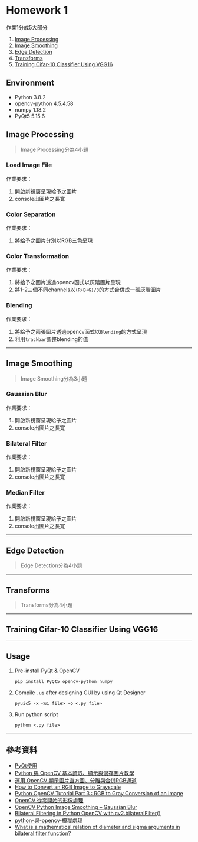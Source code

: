 # Homework 1

作業1分成5大部分

1. [Image Processing](#image-processing)
2. [Image Smoothing](#image-smoothing)
3. [Edge Detection](#edge-detection)
4. [Transforms](#transforms)
5. [Training Cifar-10 Classifier Using VGG16](#training-cifar-10-classifier-using-vgg16)

## Environment

* Python 3.8.2
* opencv-python 4.5.4.58
* numpy 1.18.2
* PyQt5 5.15.6

## Image Processing

>Image Processing分為4小題

### **Load Image File**

作業要求：

1. 開啟新視窗呈現給予之圖片
2. console出圖片之長寬

### **Color Separation**

作業要求：

1. 將給予之圖片分別以RGB三色呈現

### **Color Transformation**

作業要求：

1. 將給予之圖片透過opencv函式以灰階圖片呈現
2. 將1-2三個不同channels以`(R+B+G)/3`的方式合併成一張灰階圖片

### **Blending**

作業要求：

1. 將給予之兩張圖片透過opencv函式以`Blending`的方式呈現
2. 利用`trackbar`調整blending的值

---

## Image Smoothing

>Image Smoothing分為3小題

### **Gaussian Blur**

作業要求：

1. 開啟新視窗呈現給予之圖片
2. console出圖片之長寬

### **Bilateral Filter**

作業要求：

1. 開啟新視窗呈現給予之圖片
2. console出圖片之長寬

### **Median Filter**

作業要求：

1. 開啟新視窗呈現給予之圖片
2. console出圖片之長寬

---

## Edge Detection

>Edge Detection分為4小題

---

## Transforms

>Transforms分為4小題

---

## Training Cifar-10 Classifier Using VGG16

---

## Usage

1. Pre-install PyQt & OpenCV

    ```shell
    pip install PyQt5 opencv-python numpy
    ```

2. Compile `.ui` after designing GUI by using Qt Designer

    ```shell
    pyuic5 -x <ui file> -o <.py file>
    ```

3. Run python script

    ```shell
    python <.py file>
    ```

---

## 參考資料

* [PyQt使用](https://www.wongwonggoods.com/python/pyqt5-2/)
* [Python 與 OpenCV 基本讀取、顯示與儲存圖片教學](https://blog.gtwang.org/programming/opencv-basic-image-read-and-write-tutorial/)
* [運用 OpenCV 顯示圖片直方圖、分離與合併RGB通道](https://www.wongwonggoods.com/python/python_opencv/opencv-histogram-split-merge-rgb-channel/)
* [How to Convert an RGB Image to Grayscale](https://e2eml.school/convert_rgb_to_grayscale.html)
* [Python OpenCV Tutorial Part 3 : RGB to Gray Conversion of an Image](https://www.youtube.com/watch?v=TfVW1iFfmto)
* [OpenCV 從零開始的影像處理](https://ithelp.ithome.com.tw/users/20126965/ironman/3364)
* [OpenCV Python Image Smoothing – Gaussian Blur](https://www.tutorialkart.com/opencv/python/opencv-python-gaussian-image-smoothing/)
* [Bilateral Filtering in Python OpenCV with cv2.bilateralFilter()](https://machinelearningknowledge.ai/bilateral-filtering-in-python-opencv-with-cv2-bilateralfilter/)
* [python-與-opencv-模糊處理](https://chtseng.wordpress.com/2016/11/17/python-%E8%88%87-opencv-%E6%A8%A1%E7%B3%8A%E8%99%95%E7%90%86/)
* [What is a mathematical relation of diameter and sigma arguments in bilateral filter function?](https://stackoverflow.com/questions/59505866/what-is-a-mathematical-relation-of-diameter-and-sigma-arguments-in-bilateral-fil)
